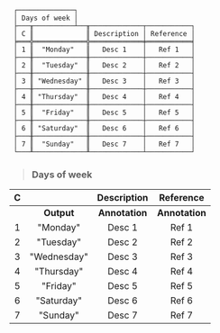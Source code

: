 ```text
 ┌──────────────┐
 │ Days of week │
 ├───╥──────────┴──╥─────────────┬───────────┐
 │ C ║             ║ Description │ Reference │
 ╞═══╬═════════════╬═════════════╪═══════════╡
 │ 1 ║  "Monday"   ║   Desc 1    │   Ref 1   │
 ├───╫─────────────╫─────────────┼───────────┤
 │ 2 ║  "Tuesday"  ║   Desc 2    │   Ref 2   │
 ├───╫─────────────╫─────────────┼───────────┤
 │ 3 ║ "Wednesday" ║   Desc 3    │   Ref 3   │
 ├───╫─────────────╫─────────────┼───────────┤
 │ 4 ║ "Thursday"  ║   Desc 4    │   Ref 4   │
 ├───╫─────────────╫─────────────┼───────────┤
 │ 5 ║  "Friday"   ║   Desc 5    │   Ref 5   │
 ├───╫─────────────╫─────────────┼───────────┤
 │ 6 ║ "Saturday"  ║   Desc 6    │   Ref 6   │
 ├───╫─────────────╫─────────────┼───────────┤
 │ 7 ║  "Sunday"   ║   Desc 7    │   Ref 7   │
 └───╨─────────────╨─────────────┴───────────┘
```

> ### Days of week
                           
| C |             |  Description   |   Reference    |
|:-:|:-----------:|:--------------:|:--------------:|
|   | **Output**  | **Annotation** | **Annotation** |
| 1 |  "Monday"   |     Desc 1     |     Ref 1      |
| 2 |  "Tuesday"  |     Desc 2     |     Ref 2      |
| 3 | "Wednesday" |     Desc 3     |     Ref 3      |
| 4 | "Thursday"  |     Desc 4     |     Ref 4      |
| 5 |  "Friday"   |     Desc 5     |     Ref 5      |
| 6 | "Saturday"  |     Desc 6     |     Ref 6      |
| 7 |  "Sunday"   |     Desc 7     |     Ref 7      |
